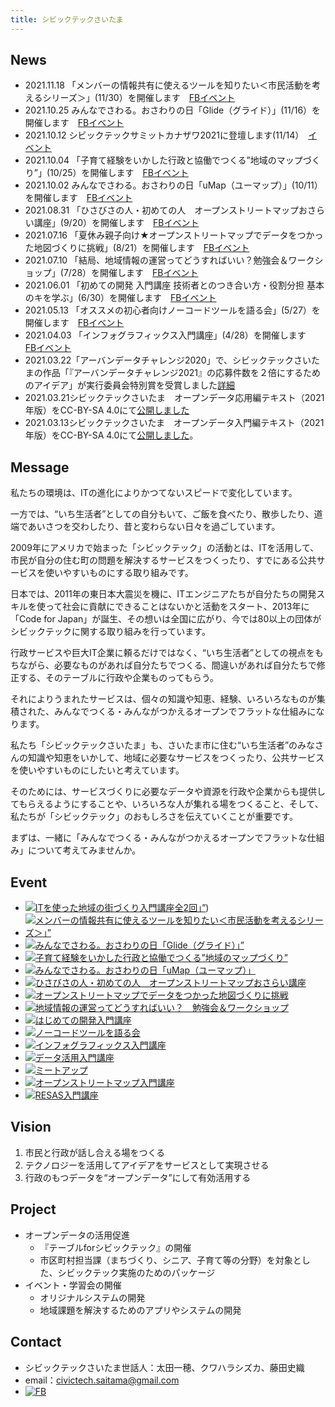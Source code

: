 ```yaml
---
title: シビックテックさいたま
---
```

## News
- 2021.11.18 「メンバーの情報共有に使えるツールを知りたい＜市民活動を考えるシリーズ＞」(11/30）を開催します　[FBイベント](https://www.facebook.com/events/386197209855639)
- 2021.10.25 みんなでさわる。おさわりの日「Glide（グライド）」(11/16）を開催します　[FBイベント](https://www.facebook.com/events/600516421365027)
- 2021.10.12 シビックテックサミットカナザワ2021に登壇します(11/14）　[イベント](https://civictechsummit.jp/)
- 2021.10.04 「子育て経験をいかした行政と協働でつくる”地域のマップづくり”」(10/25）を開催します　[FBイベント](https://www.facebook.com/events/1549691885362083/)
- 2021.10.02 みんなでさわる。おさわりの日「uMap（ユーマップ）」(10/11）を開催します　[FBイベント](https://www.facebook.com/events/612239026824012/)
- 2021.08.31 「ひさびさの人・初めての人　オープンストリートマップおさらい講座」(9/20）を開催します　[FBイベント](https://www.facebook.com/events/4202754799838435/)
- 2021.07.16 「夏休み親子向け★オープンストリートマップでデータをつかった地図づくりに挑戦」(8/21）を開催します　[FBイベント](https://www.facebook.com/events/357591455709810)
- 2021.07.10 「結局、地域情報の運営ってどうすればいい？勉強会＆ワークショップ」(7/28）を開催します　[FBイベント](https://www.facebook.com/events/356784956063447)
- 2021.06.01 「初めての開発 入門講座 技術者とのつき合い方・役割分担 基本のキを学ぶ」(6/30）を開催します　[FBイベント]("https://www.facebook.com/events/944882899680317)
- 2021.05.13 「オススメの初心者向けノーコードツールを語る会」(5/27）を開催します　[FBイベント](https://www.facebook.com/events/1691827927671556/")
- 2021.04.03 「インフォグラフィックス入門講座」(4/28）を開催します　[FBイベント](https://www.facebook.com/events/4281597055185891)
- 2021.03.22「アーバンデータチャレンジ2020」で、シビックテックさいたまの作品「『アーバンデータチャレンジ2021』の応募件数を２倍にするためのアイデア」が実行委員会特別賞を受賞しました[詳細](https://urbandata-challenge.jp/news/udc2020prize)
- 2021.03.21シビックテックさいたま　オープンデータ応用編テキスト（2021年版）をCC-BY-SA 4.0にて[公開しました](https://speakerdeck.com/sizka9/sibitukutetukusaitama-opundetaying-yong-bian-tekisuto-2021nian-ban)
- 2021.03.13シビックテックさいたま　オープンデータ入門編テキスト（2021年版）をCC-BY-SA 4.0にて[公開しました](https://speakerdeck.com/sizka9/sibitukutetukusaitama-opundetaru-men-bian-tekisuto-2021nian-ban)。

## Message
私たちの環境は、ITの進化によりかつてないスピードで変化しています。

一方では、“いち生活者”としての自分もいて、ご飯を食べたり、散歩したり、道端であいさつを交わしたり、昔と変わらない日々を過ごしています。

2009年にアメリカで始まった「シビックテック」の活動とは、ITを活用して、市民が自分の住む町の問題を解決するサービスをつくったり、すでにある公共サービスを使いやすいものにする取り組みです。

日本では、2011年の東日本大震災を機に、ITエンジニアたちが自分たちの開発スキルを使って社会に貢献にできることはないかと活動をスタート、2013年に「Code for Japan」が誕生、その想いは全国に広がり、今では80以上の団体がシビックテックに関する取り組みを行っています。

行政サービスや巨大IT企業に頼るだけではなく、“いち生活者”としての視点をもちながら、必要なものがあれば自分たちでつくる、間違いがあれば自分たちで修正する、そのテーブルに行政や企業ものってもらう。

それによりうまれたサービスは、個々の知識や知恵、経験、いろいろなものが集積された、みんなでつくる・みんながつかえるオープンでフラットな仕組みになります。

私たち「シビックテックさいたま」も、さいたま市に住む“いち生活者”のみなさんの知識や知恵をいかして、地域に必要なサービスをつくったり、公共サービスを使いやすいものにしたいと考えています。

そのためには、サービスづくりに必要なデータや資源を行政や企業からも提供してもらえるようにすることや、いろいろな人が集れる場をつくること、そして、私たちが「シビックテック」のおもしろさを伝えていくことが重要です。

まずは、一緒に「みんなでつくる・みんながつかえるオープンでフラットな仕組み」について考えてみませんか。

## Event
- [![ITを使った地域の街づくり入門講座全2回」”](event20220116machiaruki.jpg)](dlfiles/facebookmachiaruki20220116.pdf))
- [![メンバーの情報共有に使えるツールを知りたい＜市民活動を考えるシリーズ＞」”](images/event20211130simin01.jpg)](https://www.facebook.com/events/386197209855639)
- [![みんなでさわる。おさわりの日「Glide（グライド）」”](images/event20211116glide.jpg)](https://www.facebook.com/events/600516421365027)
- [![子育て経験をいかした行政と協働でつくる”地域のマップづくり”](images/event20211025asaka.jpg)](https://www.facebook.com/events/1549691885362083/)
- [![みんなでさわる。おさわりの日「uMap（ユーマップ）」](images/event20211011osawari.jpg)](https://www.facebook.com/events/612239026824012/)
- [![ひさびさの人・初めての人　オープンストリートマップおさらい講座](images/event20210920osm.jpg)](https://www.facebook.com/events/4202754799838435/)
- [![オープンストリートマップでデータをつかった地図づくりに挑戦](images/event20210821natu.jpg)](https://www.facebook.com/events/357591455709810)
- [![地域情報の運営ってどうすればいい？　勉強会＆ワークショップ](images/event20210728tiiki.jpg)](https://www.facebook.com/events/356784956063447)
- [![はじめての開発入門講座](images/event20210630kaihatu.jpg)](https://www.facebook.com/events/944882899680317)
- [![ノーコードツールを語る会](images/event20210527nocode.jpg)](https://www.facebook.com/events/1691827927671556)
- [![インフォグラフィックス入門講座](images/event20210428info.jpg)]("https://www.facebook.com/events/4281597055185891)
- [![データ活用入門講座](images/event20210321data.jpg)](https://www.facebook.com/events/775891640006789)
- [![ミートアップ](images/event20210225opne.jpg)](https://www.facebook.com/events/849402515903831)
- [![オープンストリートマップ入門講座](images/event20210130osm.jpg)](https://www.facebook.com/events/896868267738513)
- [![RESAS入門講座](images/event20201209resas.jpg)](https://www.facebook.com/events/689689095083067)

## Vision
1. 市民と行政が話し合える場をつくる
1. テクノロジーを活用してアイデアをサービスとして実現させる
1. 行政のもつデータを“オープンデータ”にして有効活用する



## Project
* オープンデータの活用促進
  * 『テーブルforシビックテック』の開催
  * 市区町村担当課（まちづくり、シニア、子育て等の分野）を対象とした、シビックテック実施のためのパッケージ
* イベント・学習会の開催
  * オリジナルシステムの開発
  * 地域課題を解決するためのアプリやシステムの開発

## Contact
- シビックテックさいたま世話人：太田一穂、クワハラシズカ、藤田史織
- email：civictech.saitama@gmail.com
- [![FB](images/iconFb.png)](https://www.facebook.com/CivicTechSaitamaCity)
